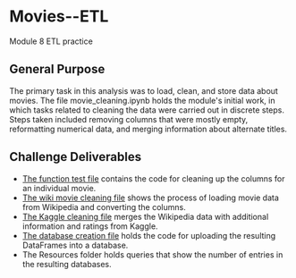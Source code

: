 # Movies--ETL
Module 8 ETL practice

## General Purpose
The primary task in this analysis was to load, clean, and store data about movies.
The file movie_cleaning.ipynb holds the module's initial work, in which tasks related to cleaning the data were carried out in discrete steps.
Steps taken included removing columns that were mostly empty, reformatting numerical data, and merging information about alternate titles.

## Challenge Deliverables
- [The function test file](ETL_function_test.ipynb) contains the code for cleaning up the columns for an individual movie.
- [The wiki movie cleaning file](ETL_clean_wiki_movies.ipynb) shows the process of loading movie data from Wikipedia and converting the columns.
- [The Kaggle cleaning file](ETL_clean_kaggle_data.ipynb) merges the Wikipedia data with additional information and ratings from Kaggle.
- [The database creation file](ETL_create_database.ipynb) holds the code for uploading the resulting DataFrames into a database.
- The Resources folder holds queries that show the number of entries in the resulting databases.
